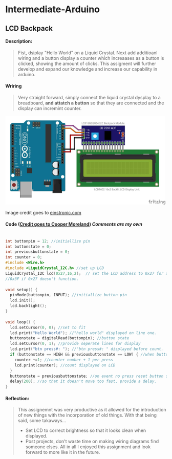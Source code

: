 # Intermediate-Arduino
## LCD Backpack
#### Description:
> Fist, dsiplay "Hello World" on a Liquid Crystal.  Next add additioanl wiring and a button display a counter which increaases as a button is clicked, showing the amount of clicks.  This assigment will further develop and expand our knowledge and increase our capability in arduino.
#### Wriring 
> Very straight forward, simply connect the liquid crystal dysplay to a breadboard, **and attatch a button** so that they are connected and the display can incremint counter.
<img src="https://github.com/dcaffer07/Intermediate-Arduino/blob/main/media/How-to-use-Arduino-with-LCD1602-I2C-display-module.jpg?raw=true" alt="wiring2" style="width:500px;">

Image credit goes to [einstronic.com](https://einstronic.com/how-to-use-backlit-lcd-display-with-arduino-and-i2c-backpack-module/)

#### Code ([Credit goes to Cooper Moreland](https://sites.google.com/charlottesvilleschools.org/coopermoreland/intermediate-arduino/lcd-backpack-2)) *Comments are my own*

```C++
 
int buttonpin = 12; //initiallize pin
int buttonstate = 0;
int previousbuttonstate = 0;
int counter = 0; 
#include <Wire.h>
#include <LiquidCrystal_I2C.h> //set up LCD
LiquidCrystal_I2C lcd(0x27,16,2);  // set the LCD address to 0x27 for a 16 chars and 2 line display.  
//0x3F if 0x27 doesn't function.

void setup() {
  pinMode(buttonpin, INPUT); //initiallize button pin
  lcd.init();
  lcd.backlight();
}

void loop() {
  lcd.setCursor(0, 0); //set to fit
  lcd.print("Hello World"); //"hello world" displayed on line one.
  buttonstate = digitalRead(buttonpin); //button state
  lcd.setCursor(0, 1); //provide seperate lines for display 
  lcd.print("btn press#: "); //"btn press#: " displayed before count.
  if (buttonstate == HIGH && previousbuttonstate == LOW) { //when button pressed
    counter +=1; //counter number + 1 per press
    lcd.print(counter); //count displayed on LCD
  } 
  buttonstate = previousbuttonstate; //on event no press reset button state
  delay(200); //so that it doesn't move too fast, provide a delay.
}
```
#### Reflection:
> This assignemnt was very productive as it allowed for the introduction of new things with the incorporation of old things.  With that being said, some takaways...
> - Set LCD to correct brightness so that it looks clean when displayed.
> - Post projects, don't waste time on making wiring diagrams find someone elses.
All in all I enjoyed this assignment and look forward to more like it in the future.
